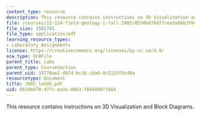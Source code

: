 ```yaml
---
content_type: resource
description: This resource contains instructions on 3D Visualization and Block Diagrams.
file: /courses/12-114-field-geology-i-fall-2005/0534b670d77cea3a06b3f849898f1b64_2005_lab05.pdf
file_size: 3502741
file_type: application/pdf
learning_resource_types:
- Laboratory Assignments
license: https://creativecommons.org/licenses/by-nc-sa/4.0/
ocw_type: OCWFile
parent_title: Labs
parent_type: CourseSection
parent_uid: 33778ae2-d8fd-bc16-c8a0-0c5223f9cd9a
resourcetype: Document
title: 2005_lab05.pdf
uid: 0534b670-d77c-ea3a-06b3-f849898f1b64
---
```

This resource contains instructions on 3D Visualization and Block Diagrams.